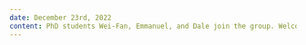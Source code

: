 ```yaml
---
date: December 23rd, 2022
content: PhD students Wei-Fan, Emmanuel, and Dale join the group. Welcome!
---
```

